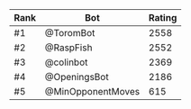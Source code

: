 Rank|Bot|Rating
---|---|---
#1|@ToromBot|2558
#2|@RaspFish|2552
#3|@colinbot|2369
#4|@OpeningsBot|2186
#5|@MinOpponentMoves|615
